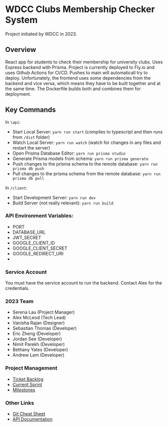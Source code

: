# WDCC Clubs Membership Checker System

Project initiated by WDCC in 2023.

## Overview

React app for students to check their membership for university clubs. Uses Express backend with Prisma.
Project is currently deployed to Fly.io and uses Github Actions for CI/CD. Pushes to main will automaticall try to deploy. Unfortunately, the frontend uses some dependencies from the backend and vice versa, which means they have to be built together and at the same time. The Dockerfile builds both and combines them for deployment. 

## Key Commands

In `\api`:
- Start Local Server: `yarn run start` (compiles to typescript and then runs from `/dist` folder)
- Watch Local Server: `yarn run watch` (watch for changes in any files and restart the server)
- Open Prisma Database Editor: `yarn run prisma studio`
- Generate Prisma models from schema: `yarn run prisma generate`
- Push changes to the prisma schema to the remote database: `yarn run prisma db push`
- Pull changes to the prisma schema from the remote database: `yarn run prisma db pull`

In `/client`:
- Start Development Server: `yarn run dev`
- Build Server (not really relevant): `yarn run build`

### API Environment Variables:

- PORT
- DATABASE_URL
- JWT_SECRET
- GOOGLE_CLIENT_ID
- GOOGLE_CLIENT_SECRET
- GOOGLE_REDIRECT_URI
- 

### Service Account
You must have the service account to run the backend. Contact Alex for the credentials.

### 2023 Team

- Serena Lau (Project Manager)
- Alex McLeod (Tech Lead)
- Vanisha Rajan (Designer)
- Sebastian Thomas (Developer)
- Eric Zheng (Developer)
- Jordan See (Developer)
- Nimit Parekh (Developer)
- Bethany Yates (Developer)
- Andrew Lam (Developer)

### Project Management

- [Ticket Backlog](https://github.com/orgs/UoaWDCC/projects/20/views/1)
- [Current Sprint](https://github.com/orgs/UoaWDCC/projects/20/views/2)
- [Milestones](https://github.com/UoaWDCC/wdcc-clubs-mem-checker/milestones)

### Other Links

- [Git Cheat Sheet](https://github.com/UoaWDCC/wdcc-clubs-mem-checker/wiki/Workshops-and-Trainings#git-cheat-sheet)
- [API Documentation](https://uoawdcc.github.io/wdcc-clubs-mem-checker/redoc-static.html)
